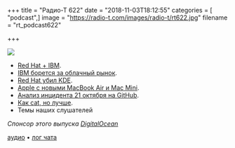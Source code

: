 +++
title = "Радио-Т 622"
date = "2018-11-03T18:12:55"
categories = [ "podcast",]
image = "https://radio-t.com/images/radio-t/rt622.jpg"
filename = "rt_podcast622"

+++

![](https://radio-t.com/images/radio-t/rt622.jpg)

- [Red Hat + IBM](https://www.redhat.com/en/blog/red-hat-ibm-creating-leading-hybrid-cloud-provider).
- [IBM борется за облачный рынок](https://stratechery.com/2018/ibms-old-playbook/).
- [Red Hat убил KDE](https://jriddell.org/2018/11/02/red-hat-and-kde/).
- [Apple с новыми MacBook Air и Mac Mini](https://www.wired.com/story/everything-apple-announced-ipad-pro-macbook-air-mac-mini/?mbid=social_twitter).
- [Анализ инцидента 21 октября на GitHub](https://habr.com/post/428409/).
- [Как cat, но лучше](https://github.com/sharkdp/bat).
- Темы наших слушателей

*Спонсор этого выпуска [DigitalOcean](https://www.digitalocean.com)*


[аудио](https://cdn.radio-t.com/rt_podcast622.mp3) • [лог чата](http://chat.radio-t.com/logs/radio-t-622.html)
<audio src="https://cdn.radio-t.com/rt_podcast622.mp3" preload="none"></audio>